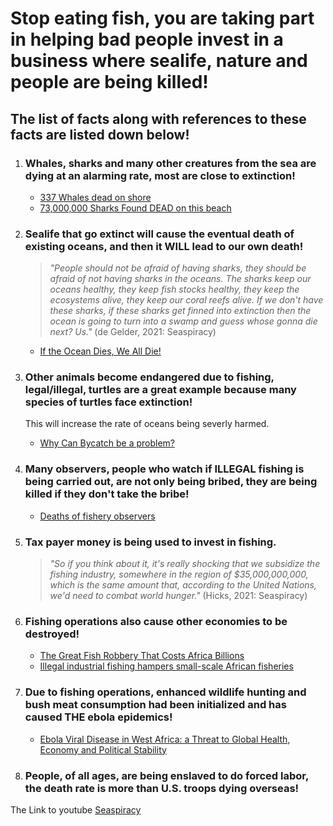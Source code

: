 # Stop eating fish, you are taking part in helping bad people invest in a business where sealife, nature and people are being killed!

## The list of facts along with references to these facts are listed down below!

1. ### Whales, sharks and many other creatures from the sea are dying at an alarming rate, most are close to extinction!
    - [337 Whales dead on shore](https://www.nationalgeographic.com/animals/article/151120-worlds-largest-whale-stranding-sei-chile-animals#:~:text=The%20cause%20of%20the%20massive,sei%20whales%2C%20which%20are%20endangered.)
    - [73,000,000 Sharks Found DEAD on this beach](https://www.youtube.com/watch?v=WeIEaHAXYbo)

2. ### Sealife that go extinct will cause the eventual death of existing oceans, and then it **WILL** lead to our own death!
    > *"People should not be afraid of having sharks, they should be afraid of not having sharks in the oceans. The sharks keep our oceans healthy, they keep fish stocks healthy, they keep the ecosystems alive, they keep our coral reefs alive. If we don't have these sharks, if these sharks get finned into extinction then the ocean is going to turn into a swamp and guess whose gonna die next? Us."* (de Gelder, 2021: Seaspiracy) 
    - [If the Ocean Dies, We All Die!](https://seashepherd.org/2015/09/29/if-the-ocean-dies-we-all-die/) 

3. ### Other animals become endangered due to fishing, legal/illegal, turtles are a great example because many species of turtles face extinction!
    This will increase the rate of oceans being severly harmed. 
    - [Why Can Bycatch be a problem?](https://www.fisheries.noaa.gov/insight/understanding-bycatch#:~:text=Bycatch%20can%20negatively%20affect%20species,prey%20and%20sometimes%20habitat%20damage.)

4. ### Many observers, people who watch if **ILLEGAL** fishing is being carried out, are not only being bribed, they are being killed if they don't take the bribe! 
    - [Deaths of fishery observers](https://www.theguardian.com/environment/2020/may/22/disappearances-danger-and-death-what-is-happening-to-fishery-observers)

5. ### Tax payer money is being used to invest in fishing. 
    > *"So if you think about it, it's really shocking that we subsidize the fishing industry, somewhere in the region of $35,000,000,000, which is the same amount that, according to the United Nations, we'd need to combat world hunger."* (Hicks, 2021: Seaspiracy) 

6. ### Fishing operations also cause other economies to be destroyed!
    - [The Great Fish Robbery That Costs Africa Billions](https://www.cnn.com/2016/07/14/africa/great-fish-robbery#:~:text=Free%2Dfor%2Dall%20crime%20spree&text=West%20Africa%20has%20become%20a,around%202%25%20of%20its%20GDP.)
    - [Illegal industrial fishing hampers small-scale African fisheries](https://news.mongabay.com/2020/02/illegal-industrial-fishing-hampers-small-scale-african-fisheries/)

7. ### Due to fishing operations, enhanced wildlife hunting and bush meat consumption had been initialized and has caused **THE** ebola epidemics!
    - [Ebola Viral Disease in West Africa: a Threat to Global Health, Economy and Political Stability](https://news.mongabay.com/2020/02/illegal-industrial-fishing-hampers-small-scale-african-fisheries/)

8. ### People, of all ages, are being enslaved to do forced labor, the death rate is more than U.S. troops dying overseas!



The Link to youtube [Seaspiracy](https://youtu.be/1Q5CXN7soQg?t=38)

